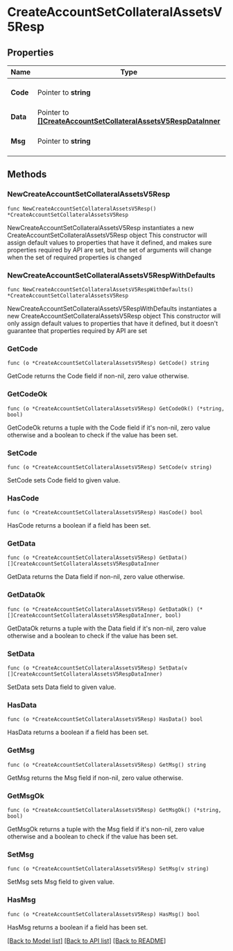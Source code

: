 # CreateAccountSetCollateralAssetsV5Resp

## Properties

Name | Type | Description | Notes
------------ | ------------- | ------------- | -------------
**Code** | Pointer to **string** |  | [optional] [default to ""]
**Data** | Pointer to [**[]CreateAccountSetCollateralAssetsV5RespDataInner**](CreateAccountSetCollateralAssetsV5RespDataInner.md) |  | [optional] 
**Msg** | Pointer to **string** |  | [optional] [default to ""]

## Methods

### NewCreateAccountSetCollateralAssetsV5Resp

`func NewCreateAccountSetCollateralAssetsV5Resp() *CreateAccountSetCollateralAssetsV5Resp`

NewCreateAccountSetCollateralAssetsV5Resp instantiates a new CreateAccountSetCollateralAssetsV5Resp object
This constructor will assign default values to properties that have it defined,
and makes sure properties required by API are set, but the set of arguments
will change when the set of required properties is changed

### NewCreateAccountSetCollateralAssetsV5RespWithDefaults

`func NewCreateAccountSetCollateralAssetsV5RespWithDefaults() *CreateAccountSetCollateralAssetsV5Resp`

NewCreateAccountSetCollateralAssetsV5RespWithDefaults instantiates a new CreateAccountSetCollateralAssetsV5Resp object
This constructor will only assign default values to properties that have it defined,
but it doesn't guarantee that properties required by API are set

### GetCode

`func (o *CreateAccountSetCollateralAssetsV5Resp) GetCode() string`

GetCode returns the Code field if non-nil, zero value otherwise.

### GetCodeOk

`func (o *CreateAccountSetCollateralAssetsV5Resp) GetCodeOk() (*string, bool)`

GetCodeOk returns a tuple with the Code field if it's non-nil, zero value otherwise
and a boolean to check if the value has been set.

### SetCode

`func (o *CreateAccountSetCollateralAssetsV5Resp) SetCode(v string)`

SetCode sets Code field to given value.

### HasCode

`func (o *CreateAccountSetCollateralAssetsV5Resp) HasCode() bool`

HasCode returns a boolean if a field has been set.

### GetData

`func (o *CreateAccountSetCollateralAssetsV5Resp) GetData() []CreateAccountSetCollateralAssetsV5RespDataInner`

GetData returns the Data field if non-nil, zero value otherwise.

### GetDataOk

`func (o *CreateAccountSetCollateralAssetsV5Resp) GetDataOk() (*[]CreateAccountSetCollateralAssetsV5RespDataInner, bool)`

GetDataOk returns a tuple with the Data field if it's non-nil, zero value otherwise
and a boolean to check if the value has been set.

### SetData

`func (o *CreateAccountSetCollateralAssetsV5Resp) SetData(v []CreateAccountSetCollateralAssetsV5RespDataInner)`

SetData sets Data field to given value.

### HasData

`func (o *CreateAccountSetCollateralAssetsV5Resp) HasData() bool`

HasData returns a boolean if a field has been set.

### GetMsg

`func (o *CreateAccountSetCollateralAssetsV5Resp) GetMsg() string`

GetMsg returns the Msg field if non-nil, zero value otherwise.

### GetMsgOk

`func (o *CreateAccountSetCollateralAssetsV5Resp) GetMsgOk() (*string, bool)`

GetMsgOk returns a tuple with the Msg field if it's non-nil, zero value otherwise
and a boolean to check if the value has been set.

### SetMsg

`func (o *CreateAccountSetCollateralAssetsV5Resp) SetMsg(v string)`

SetMsg sets Msg field to given value.

### HasMsg

`func (o *CreateAccountSetCollateralAssetsV5Resp) HasMsg() bool`

HasMsg returns a boolean if a field has been set.


[[Back to Model list]](../README.md#documentation-for-models) [[Back to API list]](../README.md#documentation-for-api-endpoints) [[Back to README]](../README.md)


